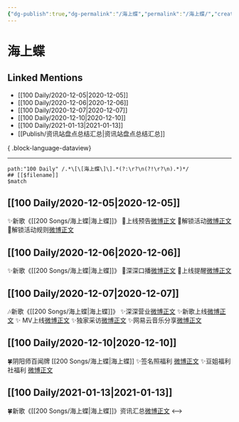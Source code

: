 ```yaml
---
{"dg-publish":true,"dg-permalink":"/海上蝶","permalink":"/海上蝶/","created":"2023-04-08T17:26:50.000+08:00","updated":"2023-04-10T15:49:01.000+08:00"}
---
```


# 海上蝶

## Linked Mentions
- [[100 Daily/2020-12-05\|2020-12-05]]
- [[100 Daily/2020-12-06\|2020-12-06]]
- [[100 Daily/2020-12-07\|2020-12-07]]
- [[100 Daily/2020-12-10\|2020-12-10]]
- [[100 Daily/2021-01-13\|2021-01-13]]
- [[Publish/资讯站盘点总结汇总\|资讯站盘点总结汇总]]

{ .block-language-dataview}

---

```expander
path:"100 Daily" /.*\[\[海上蝶\]\].*(?:\r?\n(?!\r?\n).*)*/
## [[$filename]]
$match
```
## [[100 Daily/2020-12-05\|2020-12-05]]
✨新歌《[[200 Songs/海上蝶\|海上蝶]]》
💫上线预告[微博正文](https://m.weibo.cn/6466290670/4578883678765286?mark_id=999_reallog_mark_ad%3A999%7CWeiboADNatural)
💫解锁活动[微博正文](https://m.weibo.cn/6466290670/4578892944254452?mark_id=999_reallog_mark_ad%3A999%7CWeiboADNatural)
💫解锁活动规则[微博正文](https://m.weibo.cn/6466290670/4578917911890893?mark_id=999_reallog_mark_ad%3A999%7CWeiboADNatural)
## [[100 Daily/2020-12-06\|2020-12-06]]
✨新歌《[[200 Songs/海上蝶\|海上蝶]]》
💫深深口播[微博正文](https://m.weibo.cn/6466290670/4579215372453631)
💫上线提醒[微博正文](https://m.weibo.cn/6466290670/4579233362357554)
## [[100 Daily/2020-12-07\|2020-12-07]]
🎶新歌《[[200 Songs/海上蝶\|海上蝶]]》
✨深深营业[微博正文](https://m.weibo.cn/6466290670/4579470801371672)
✨新歌上线[微博正文](https://m.weibo.cn/6466290670/4579288568047959)
✨ MV上线[微博正文](https://m.weibo.cn/6466290670/4579470256638931)
✨独家采访[微博正文](https://m.weibo.cn/6466290670/4579476752575092)
✨网易云音乐分享[微博正文](https://m.weibo.cn/6466290670/4579292996701561)
## [[100 Daily/2020-12-10\|2020-12-10]]
🍀阴阳师百闻牌 [[200 Songs/海上蝶\|海上蝶]]
✨签名照福利 [微博正文](https://weibo.com/6466290670/JxRoQ7ZcG)
✨豆姐福利社福利 [微博正文](https://weibo.com/6466290670/JxR0OwcpV)
## [[100 Daily/2021-01-13\|2021-01-13]]
🍀新歌《[[200 Songs/海上蝶\|海上蝶]]》资讯汇总[微博正文](https://m.weibo.cn/6466290670/4592954364401531)
<-->